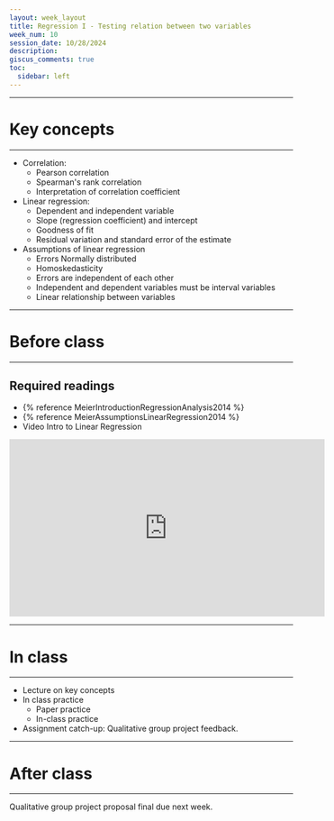 ```yaml
---
layout: week_layout
title: Regression I - Testing relation between two variables
week_num: 10
session_date: 10/28/2024
description:
giscus_comments: true
toc:
  sidebar: left
---
```


<!-- 
due: <a href="https://amgps.jima.me/assignments/#4-replication-project">Replication plan presentation (5 pts)</a>
 -->

---
# Key concepts
---

- Correlation:
  - Pearson correlation
  - Spearman's rank correlation
  - Interpretation of correlation coefficient
- Linear regression:
  - Dependent and independent variable
  - Slope (regression coefficient) and intercept
  - Goodness of fit
  - Residual variation and standard error of the estimate
- Assumptions of linear regression
   - Errors Normally distributed
   - Homoskedasticity
   - Errors are independent of each other
   - Independent and dependent variables must be interval variables
   - Linear relationship between variables

---
# Before class
---

## Required readings

- {% reference MeierIntroductionRegressionAnalysis2014 %}
- {% reference MeierAssumptionsLinearRegression2014 %}
- Video Intro to Linear Regression

<iframe width="560" height="315" src="https://www.youtube.com/embed/LTqFq9wtcdI" title="YouTube video player" frameborder="0" allow="accelerometer; autoplay; clipboard-write; encrypted-media; gyroscope; picture-in-picture" allowfullscreen></iframe>

<!-- ## Recommended readings

- {% reference BaileyRealstatsusing2016 %}, Chapter 1,Intro, 1.1 & 1.2 - Chapter 3, Intro 3.1, 3.2, 3.3, 3.7 & 3.8
- {% reference WonnacottIntroductorystatistics1990 %}, Chapters 11.1, 11.2 - Chapter 12 & Chapter 15.1, 15.2 
- {% reference HamermeshBeautyclassroominstructors2005 %}  -->

---
# In class
---

- Lecture on key concepts
- In class practice
	- Paper practice
	- In-class practice
- Assignment catch-up: Qualitative group project feedback.

---
# After class
---

Qualitative group project proposal final due next week.